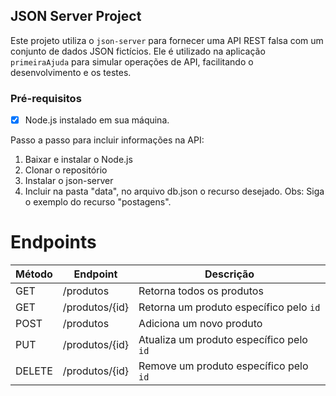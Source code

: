 ## JSON Server Project

Este projeto utiliza o `json-server` para fornecer uma API REST falsa com um conjunto de dados JSON fictícios. Ele é utilizado na aplicação `primeiraAjuda` para simular operações de API, facilitando o desenvolvimento e os testes.

### Pré-requisitos

- [x] Node.js instalado em sua máquina.

Passo a passo para incluir informações na API: 
1. Baixar e instalar o Node.js
2. Clonar o repositório
3. Instalar o json-server
4. Incluir na pasta "data", no arquivo db.json o recurso desejado. Obs: Siga o exemplo do recurso "postagens". 

# Endpoints
| Método | Endpoint       | Descrição                                |
| ------ | -------------- | ---------------------------------------- |
| GET    | /produtos      | Retorna todos os produtos                |
| GET    | /produtos/{id} | Retorna um produto específico pelo `id`  |
| POST   | /produtos      | Adiciona um novo produto                 |
| PUT    | /produtos/{id} | Atualiza um produto específico pelo `id` |
| DELETE | /produtos/{id} | Remove um produto específico pelo `id`   |
